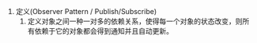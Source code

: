 1. 定义\(Observer Pattern /   Publish/Subscribe\)
   1. 定义对象之间一种一对多的依赖关系，使得每一个对象的状态改变，则所有依赖于它的对象都会得到通知并且自动更新。



